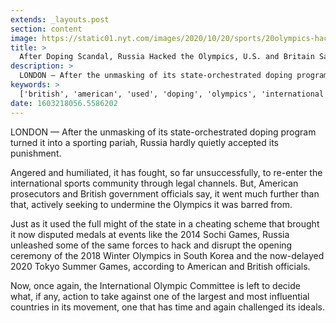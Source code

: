 ```yaml
--- 
extends: _layouts.post 
section: content 
image: https://static01.nyt.com/images/2020/10/20/sports/20olympics-hacking-1/20olympics-hacking-1-facebookJumbo.jpg 
title: > 
  After Doping Scandal, Russia Hacked the Olympics, U.S. and Britain Say 
description: > 
  LONDON — After the unmasking of its state-orchestrated doping program turned it into a sporting pariah, Russia hardly quietly accepted its punishment.Angered and humiliated, it has fought, so far unsuccessfully, to re-enter the international sports community through legal channels.But, American prosecutors and British government officials say, it went much further than that, actively seeking to undermine the Olympics it was barred from.Just as it used the full might of the state in a cheating scheme that brought it now disputed medals at events like the 2014 Sochi Games, Russia unleashed some of the same forces to hack and disrupt the opening ceremony of the 2018 Winter Olympics in South Korea and the now-delayed 2020 Tokyo Summer Games, according to American and British officials.Now, once again, the International Olympic Committee is left to decide what, if any, action to take against one of the largest and most influential countries in its movement, one that has time and again challenged its ideals. 
keywords: > 
  ['british', 'american', 'used', 'doping', 'olympics', 'international', 'britain', 'games', 'unsuccessfully', 'went', 'russia', 'winter', 'scandal', 'hacked', 'say'] 
date: 1603218056.5586202 
--- 
```

<div><p class="css-158dogj evys1bk0">LONDON &#8212; After the unmasking of its state-orchestrated doping program  turned it into a sporting pariah, Russia hardly quietly accepted its punishment.</p><p class="css-158dogj evys1bk0">Angered and humiliated, it has fought, so far unsuccessfully, to re-enter the international sports community through legal channels. But, American prosecutors and British government officials say, it went much further than that, actively seeking to undermine the Olympics it was barred from.</p><p class="css-158dogj evys1bk0">Just as it used the full might of the state in a cheating scheme that brought it now disputed medals at events like the 2014 Sochi Games, Russia unleashed some of the same forces to hack and disrupt the opening ceremony of the 2018 Winter Olympics in South Korea and the now-delayed 2020 Tokyo Summer Games, according to American and British officials.</p><p class="css-158dogj evys1bk0">Now, once again, the International Olympic Committee is left to decide what, if any, action to take against one of the largest and most influential countries in its movement, one that has time and again challenged its ideals.</p></div>